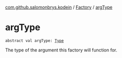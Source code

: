[com.github.salomonbrys.kodein](../index.md) / [Factory](index.md) / [argType](.)

# argType

`abstract val argType: `[`Type`](http://docs.oracle.com/javase/6/docs/api/java/lang/reflect/Type.html)

The type of the argument this factory will function for.


